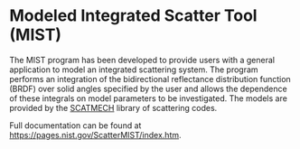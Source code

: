 <h1>Modeled Integrated Scatter Tool (MIST)</h1>

The MIST program has been developed to provide users with a general application to model
an integrated scattering system. The program performs an integration of the bidirectional
reflectance distribution function (BRDF) over solid angles specified by the user and allows
the dependence of these integrals on model parameters to be investigated. The models are
provided by the <a href="https://github.com/USNISTGOV/SCATMECH/index.htm">SCATMECH</a> library of scattering codes.

Full documentation can be found at <a href="https://pages.nist.gov/ScatterMIST/index.htm">https://pages.nist.gov/ScatterMIST/index.htm</a>.